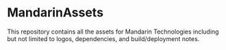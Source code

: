 # MandarinAssets
 
This repository contains all the assets for Mandarin Technologies including but not limited to logos, dependencies, and build/deployment notes.